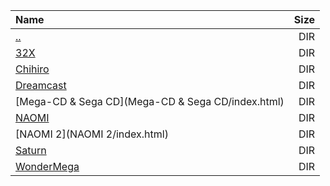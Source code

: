 |Name|Size|
|:---|---:|
|[..](../index.html)|DIR|
|[32X](32X/index.html)|DIR|
|[Chihiro](Chihiro/index.html)|DIR|
|[Dreamcast](Dreamcast/index.html)|DIR|
|[Mega-CD & Sega CD](Mega-CD & Sega CD/index.html)|DIR|
|[NAOMI](NAOMI/index.html)|DIR|
|[NAOMI 2](NAOMI 2/index.html)|DIR|
|[Saturn](Saturn/index.html)|DIR|
|[WonderMega](WonderMega/index.html)|DIR|
